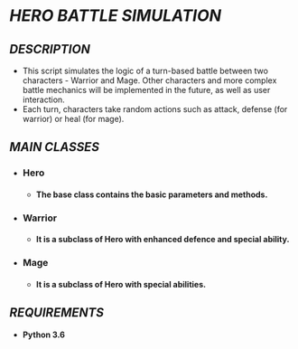 # ***HERO BATTLE SIMULATION***

## ***DESCRIPTION***
+ This script simulates the logic of a turn-based battle between two characters - Warrior and Mage. Other characters and more complex battle mechanics will be implemented in the future, as well as user interaction.
+ Each turn, characters take random actions such as attack, defense (for warrior) or heal (for mage). 

## ***MAIN CLASSES***
+ ### **Hero**
    + #### The base class contains the basic parameters and methods.
+ ### **Warrior**
    + #### It is a subclass of Hero with enhanced defence and special ability.
+ ### **Mage**
    + #### It is a subclass of Hero with special abilities. 

## ***REQUIREMENTS***
+ **Python 3.6**